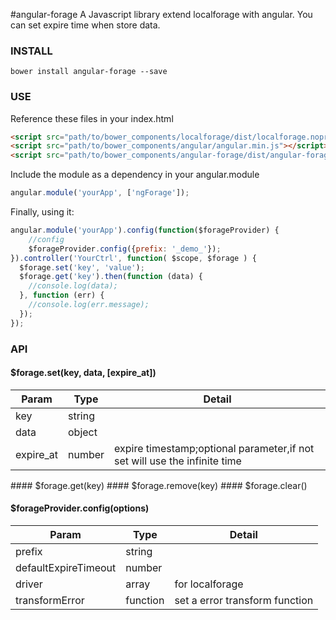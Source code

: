 #angular-forage
A Javascript library extend localforage with angular. You can set expire time when store data.  

### INSTALL
    bower install angular-forage --save
### USE
Reference these files in your index.html  
```html
<script src="path/to/bower_components/localforage/dist/localforage.nopromises.min.js"></script>
<script src="path/to/bower_components/angular/angular.min.js"></script>
<script src="path/to/bower_components/angular-forage/dist/angular-forage.min.js"></script>
```    
Include the module as a dependency in your angular.module
```javascript
angular.module('yourApp', ['ngForage']);
```    
Finally, using it:
```javascript
angular.module('yourApp').config(function($forageProvider) {
    //config
    $forageProvider.config({prefix: '_demo_'});
}).controller('YourCtrl', function( $scope, $forage ) {
  $forage.set('key', 'value');
  $forage.get('key').then(function (data) {
    //console.log(data);  
  }, function (err) {
    //console.log(err.message);
  });
});
```
### API
#### $forage.set(key, data, \[expire\_at\])
<table>
    <thead>
    <tr>
        <th>Param</th>
        <th>Type</th>
        <th>Detail</th>
    </tr>
    </thead>
    <tbody>
    <tr>
        <td>key</td>
        <td>string</td>
        <td></td>
    </tr>
    <tr>
        <td>data</td>
        <td>object</td>
        <td></td>
    </tr>
    <tr>
        <td>expire_at</td>
        <td>number</td>
        <td>expire timestamp;optional parameter,if not set will use the infinite time </td>
    </tr>
    </tbody>
</table>
#### $forage.get(key)
#### $forage.remove(key)
#### $forage.clear()

#### $forageProvider.config(options)
<table>
    <thead>
    <tr>
        <th>Param</th>
        <th>Type</th>
        <th>Detail</th>
    </tr>
    </thead>
    <tbody>
    <tr>
        <td>prefix</td>
        <td>string</td>
        <td></td>
    </tr>
    <tr>
        <td>defaultExpireTimeout</td>
        <td>number</td>
        <td></td>
    </tr>
    <tr>
        <td>driver</td>
        <td>array</td>
        <td>for localforage</td>
    </tr>
    <tr>
        <td>transformError</td>
        <td>function</td>
        <td>set a error transform function</td>
    </tr>
    </tbody>
</table>
